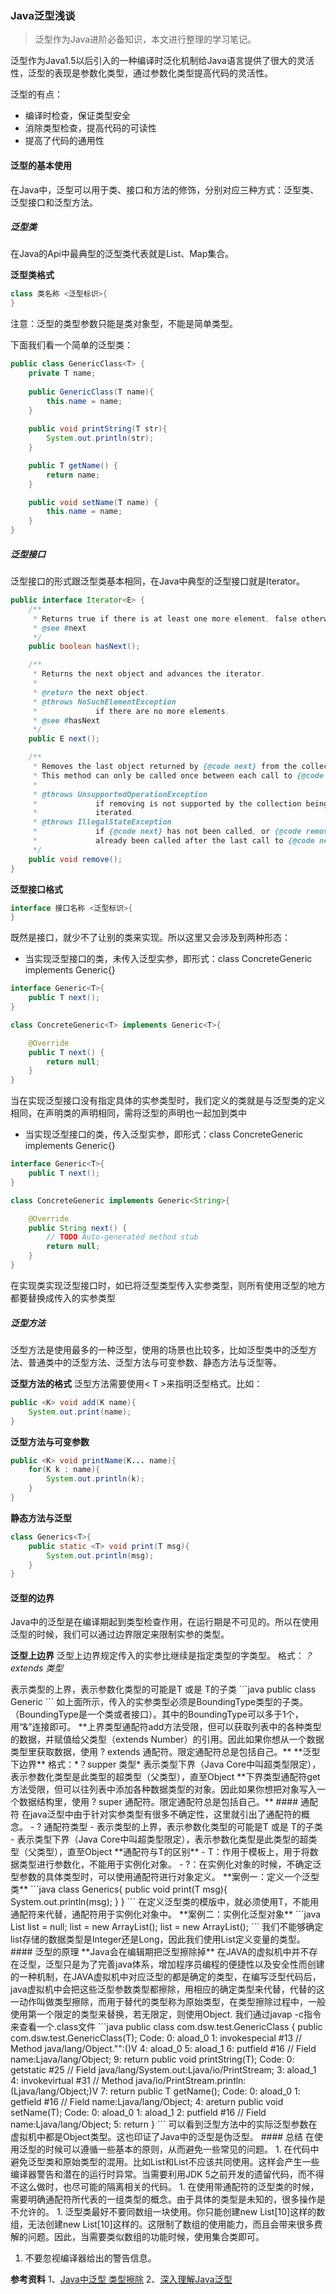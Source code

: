 ### Java泛型浅谈
>泛型作为Java进阶必备知识，本文进行整理的学习笔记。

泛型作为Java1.5以后引入的一种编译时泛化机制给Java语言提供了很大的灵活性，泛型的表现是参数化类型，通过参数化类型提高代码的灵活性。

泛型的有点：
- 编译时检查，保证类型安全
- 消除类型检查，提高代码的可读性
- 提高了代码的通用性

#### 泛型的基本使用
在Java中，泛型可以用于类、接口和方法的修饰，分别对应三种方式：泛型类、泛型接口和泛型方法。

##### 泛型类
在Java的Api中最典型的泛型类代表就是List、Map集合。

**泛型类格式**
```java
class 类名称 <泛型标识>{
}
```
注意：泛型的类型参数只能是类对象型，不能是简单类型。

下面我们看一个简单的泛型类：
```java
public class GenericClass<T> {
	private T name;
	
	public GenericClass(T name){
		this.name = name;
	}
	
	public void printString(T str){
		System.out.println(str);
	}

	public T getName() {
		return name;
	}

	public void setName(T name) {
		this.name = name;
	}
}
```
##### 泛型接口
泛型接口的形式跟泛型类基本相同，在Java中典型的泛型接口就是Iterator。
```java
public interface Iterator<E> {
    /**
     * Returns true if there is at least one more element, false otherwise.
     * @see #next
     */
    public boolean hasNext();

    /**
     * Returns the next object and advances the iterator.
     *
     * @return the next object.
     * @throws NoSuchElementException
     *             if there are no more elements.
     * @see #hasNext
     */
    public E next();

    /**
     * Removes the last object returned by {@code next} from the collection.
     * This method can only be called once between each call to {@code next}.
     *
     * @throws UnsupportedOperationException
     *             if removing is not supported by the collection being
     *             iterated.
     * @throws IllegalStateException
     *             if {@code next} has not been called, or {@code remove} has
     *             already been called after the last call to {@code next}.
     */
    public void remove();
}
```
**泛型接口格式**
```java
interface 接口名称 <泛型标识>{
}
```
既然是接口，就少不了让别的类来实现。所以这里又会涉及到两种形态：
- 当实现泛型接口的类，未传入泛型实参，即形式：class ConcreteGeneric<T> implements Generic<T>{}

```java
interface Generic<T>{
	public T next();
}

class ConcreteGeneric<T> implements Generic<T>{

	@Override
	public T next() {
		return null;
	}
}
```
当在实现泛型接口没有指定具体的实参类型时，我们定义的类就是与泛型类的定义相同，在声明类的声明相同，需将泛型的声明也一起加到类中
- 当实现泛型接口的类，传入泛型实参，即形式：class ConcreteGeneric implements Generic<String>{}

```java
interface Generic<T>{
	public T next();
}

class ConcreteGeneric implements Generic<String>{

	@Override
	public String next() {
		// TODO Auto-generated method stub
		return null;
	}
}
```
在实现类实现泛型接口时，如已将泛型类型传入实参类型，则所有使用泛型的地方都要替换成传入的实参类型

##### 泛型方法
泛型方法是使用最多的一种泛型，使用的场景也比较多，比如泛型类中的泛型方法、普通类中的泛型方法、泛型方法与可变参数、静态方法与泛型等。

**泛型方法的格式**
泛型方法需要使用< T >来指明泛型格式。比如：
```java
public <K> void add(K name){
    System.out.print(name);
}
```
**泛型方法与可变参数**
```java
public <K> void printName(K... name){
    for(K k : name){
        System.out.println(k);
    }
}
```
**静态方法与泛型**
```java
class Generics<T>{	
	public static <T> void print(T msg){
		System.out.println(msg);
	}
}
```
#### 泛型的边界
Java中的泛型是在编译期起到类型检查作用，在运行期是不可见的。所以在使用泛型的时候，我们可以通过边界限定来限制实参的类型。

**泛型上边界**
泛型上边界规定传入的实参比继续是指定类型的字类型。
格式：*？extends 类型*

<? extends T> 表示类型的上界，表示参数化类型的可能是T 或是 T的子类

```java
public class Generic<T extends BoundingType>
```
如上面所示，传入的实参类型必须是BoundingType类型的子类。（BoundingType是一个类或者接口）。其中的BoundingType可以多于1个，用“&”连接即可。

**上界类型通配符add方法受限，但可以获取列表中的各种类型的数据，并赋值给父类型（extends Number）的引用。因此如果你想从一个数据类型里获取数据，使用 ? extends 通配符。限定通配符总是包括自己。**

**泛型下边界**

格式：*？supper 类型*

<? super T> 表示类型下界（Java Core中叫超类型限定），表示参数化类型是此类型的超类型（父类型），直至Object

**下界类型通配符get方法受限，但可以往列表中添加各种数据类型的对象。因此如果你想把对象写入一个数据结构里，使用 ? super 通配符。限定通配符总是包括自己。**

#### 通配符
在java泛型中由于针对实参类型有很多不确定性，这里就引出了通配符的概念。
- ? 通配符类型
- <? extends T> 表示类型的上界，表示参数化类型的可能是T 或是 T的子类
- <? super T> 表示类型下界（Java Core中叫超类型限定），表示参数化类型是此类型的超类型（父类型），直至Object

**通配符与T的区别**
- T：作用于模板上，用于将数据类型进行参数化，不能用于实例化对象。
- ?：在实例化对象的时候，不确定泛型参数的具体类型时，可以使用通配符进行对象定义。

**案例一：定义一个泛型类**
```java
class Generics<T extends BoundingType>{
	public void print(T msg){
		System.out.println(msg);
	}
}
```
在定义泛型类的模版中，就必须使用T，不能用通配符来代替，通配符用于实例化对象中。

**案例二：实例化泛型对象**

```java
List<? extends Number> list = null;
list = new ArrayList<Integer>();
list = new ArrayList<Long>();
```
我们不能够确定list存储的数据类型是Integer还是Long，因此我们使用List<? extends Number>定义变量的类型。

#### 泛型的原理
**Java会在编辑期把泛型擦除掉**
在JAVA的虚拟机中并不存在泛型，泛型只是为了完善java体系，增加程序员编程的便捷性以及安全性而创建的一种机制，在JAVA虚拟机中对应泛型的都是确定的类型，在编写泛型代码后，java虚拟机中会把这些泛型参数类型都擦除，用相应的确定类型来代替，代替的这一动作叫做类型擦除，而用于替代的类型称为原始类型，在类型擦除过程中，一般使用第一个限定的类型来替换，若无限定，则使用Object.

我们通过javap -c指令来查看一个.class文件
```java
public class com.dsw.test.GenericClass<T> {
  public com.dsw.test.GenericClass(T);
    Code:
       0: aload_0
       1: invokespecial #13                 // Method java/lang/Object."<init>":()V
       4: aload_0
       5: aload_1
       6: putfield      #16                 // Field name:Ljava/lang/Object;
       9: return

  public void printString(T);
    Code:
       0: getstatic     #25                 // Field java/lang/System.out:Ljava/io/PrintStream;
       3: aload_1
       4: invokevirtual #31                 // Method java/io/PrintStream.println:(Ljava/lang/Object;)V
       7: return

  public T getName();
    Code:
       0: aload_0
       1: getfield      #16                 // Field name:Ljava/lang/Object;
       4: areturn

  public void setName(T);
    Code:
       0: aload_0
       1: aload_1
       2: putfield      #16                 // Field name:Ljava/lang/Object;
       5: return
}
```
可以看到泛型方法中的实际泛型参数在虚拟机中都是Object类型。这也印证了Java中的泛型是伪泛型。

#### 总结
在使用泛型的时候可以遵循一些基本的原则，从而避免一些常见的问题。

1. 在代码中避免泛型类和原始类型的混用。比如List<String>和List不应该共同使用。这样会产生一些编译器警告和潜在的运行时异常。当需要利用JDK 5之前开发的遗留代码，而不得不这么做时，也尽可能的隔离相关的代码。
1. 在使用带通配符的泛型类的时候，需要明确通配符所代表的一组类型的概念。由于具体的类型是未知的，很多操作是不允许的。
1. 泛型类最好不要同数组一块使用。你只能创建new List<?>[10]这样的数组，无法创建new List<String>[10]这样的。这限制了数组的使用能力，而且会带来很多费解的问题。因此，当需要类似数组的功能时候，使用集合类即可。
1. 不要忽视编译器给出的警告信息。

**参考资料**
1、[Java中泛型 类型擦除](https://www.cnblogs.com/drizzlewithwind/p/6101081.html)
2、[深入理解Java泛型](https://www.cnblogs.com/lucky_dai/p/5589317.html)